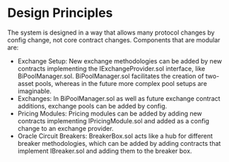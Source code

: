 # Design Principles

The system is designed in a way that allows many protocol changes by config change, not core contract changes. Components that are modular are:

* Exchange Setup: New exchange methodologies can be added by new contracts implementing the IExchangeProvider.sol interface, like BiPoolManager.sol. BiPoolManager.sol facilitates the creation of  two-asset pools, whereas in the future more complex pool setups are imaginable.
* Exchanges: In BiPoolManager.sol as well as future exchange contract additions, exchange pools can be added by config.
* Pricing Modules: Pricing modules can be added by adding new contracts implementing IPricingModule.sol and added as a config change to an exchange provider.
* Oracle Circuit Breakers: BreakerBox.sol acts like a hub for different breaker methodologies, which can be added by adding contracts that implement IBreaker.sol and adding them to the breaker box.
